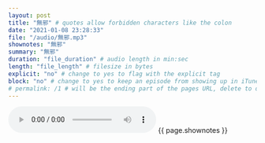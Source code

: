 ```yaml
---
layout: post
title: "無邪" # quotes allow forbidden characters like the colon
date: "2021-01-08 23:28:33"
file: "/audio/無邪.mp3"
shownotes: "無邪"
summary: "無邪"
duration: "file_duration" # audio length in min:sec
length: "file_length" # filesize in bytes
explicit: "no" # change to yes to flag with the explicit tag
block: "no" # change to yes to keep an episode from showing up in iTunes
# permalink: /1 # will be the ending part of the pages URL, delete to default to the title
---
```


<audio controls>
<source src="{{site.url}}{{site.baseurl}}{{ page.file }}" type="audio/x-mp3">
Your browser does not support the audio element.
</audio>
{{ page.shownotes }}
